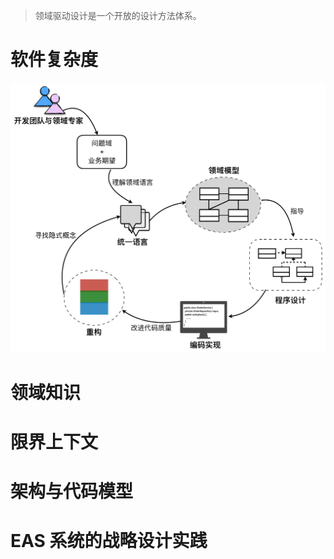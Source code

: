 >领域驱动设计是一个开放的设计方法体系。
>
# 软件复杂度
![img.png](picture/img.png)
# 领域知识
# 限界上下文
# 架构与代码模型
# EAS 系统的战略设计实践
